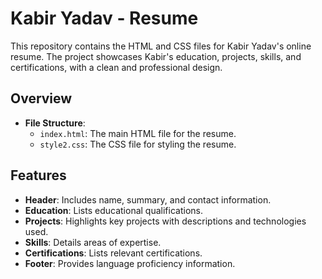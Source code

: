 # Kabir Yadav - Resume

This repository contains the HTML and CSS files for Kabir Yadav's online resume. The project showcases Kabir's education, projects, skills, and certifications, with a clean and professional design.

## Overview

- **File Structure**:
  - `index.html`: The main HTML file for the resume.
  - `style2.css`: The CSS file for styling the resume.

## Features

- **Header**: Includes name, summary, and contact information.
- **Education**: Lists educational qualifications.
- **Projects**: Highlights key projects with descriptions and technologies used.
- **Skills**: Details areas of expertise.
- **Certifications**: Lists relevant certifications.
- **Footer**: Provides language proficiency information.

